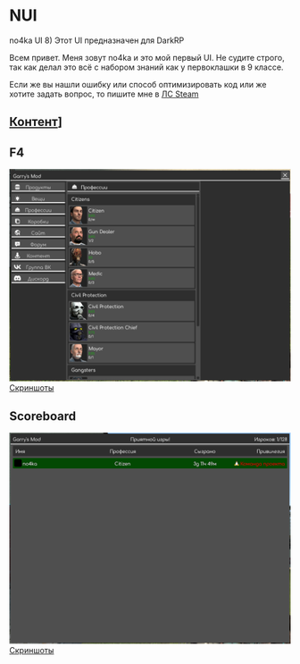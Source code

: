 # NUI 
no4ka UI 8)
Этот UI предназначен для DarkRP

Всем привет. Меня зовут no4ka и это мой первый UI. Не судите строго, так как делал это всё с набором знаний как у первоклашки в 9 классе.

Если же вы нашли ошибку или способ оптимизировать код или же хотите задать вопрос, то пишите мне в [ЛС Steam](https://steamcommunity.com/id/x_no4ka_x)

## [Контент](https://steamcommunity.com/sharedfiles/filedetails/?id=2677605873)]


## F4
![Общий_вид](screenshots/f4/main.png)
[Скриншоты](screenshots/f4)

## Scoreboard
![Общий_вид](screenshots/scoreboard/main.png)
[Скриншоты](screenshots/scoreboard)